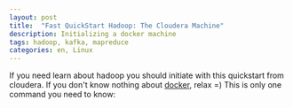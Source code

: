 ```yaml
---
layout: post
title:  "Fast QuickStart Hadoop: The Cloudera Machine"
description: Initializing a docker machine
tags: hadoop, kafka, mapreduce
categories: en, Linux
---
```


If you need learn about hadoop you should initiate with this quickstart from cloudera.
If you don't know nothing about [docker][CLOUDERA-LINK], relax =) This is only one command you need to know:
<script src="https://gist.github.com/viniciustrindade/c9b3d8defddacf9d5dd7211095228d1a.js"></script>
[DOCKER-LINK]: https://docs.docker.com/mac/
[CLOUDERA-LINK]: http://www.cloudera.com/documentation/enterprise/latest/topics/quickstart_docker_container.html
